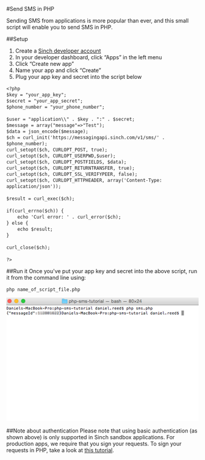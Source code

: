 #Send SMS in PHP

Sending SMS from applications is more popular than ever, and this small script will enable you to send SMS in PHP. 

##Setup
1. Create a [Sinch developer account](https://www.sinch.com/signup)
2. In your developer dashboard, click “Apps” in the left menu
3. Click “Create new app”
4. Name your app and click “Create”
5. Plug your app key and secret into the script below       

```
<?php    
$key = "your_app_key";    
$secret = "your_app_secret"; 
$phone_number = "your_phone_number";
	 
$user = "application\\" . $key . ":" . $secret;    
$message = array("message"=>"Test");    
$data = json_encode($message);    
$ch = curl_init('https://messagingapi.sinch.com/v1/sms/' . $phone_number);    
curl_setopt($ch, CURLOPT_POST, true);    
curl_setopt($ch, CURLOPT_USERPWD,$user);    
curl_setopt($ch, CURLOPT_POSTFIELDS, $data);    
curl_setopt($ch, CURLOPT_RETURNTRANSFER, true);    
curl_setopt($ch, CURLOPT_SSL_VERIFYPEER, false);    
curl_setopt($ch, CURLOPT_HTTPHEADER, array('Content-Type: application/json'));    
	
$result = curl_exec($ch);    
	
if(curl_errno($ch)) {    
    echo 'Curl error: ' . curl_error($ch);    
} else {    
    echo $result;    
}   
	 
curl_close($ch);    
	
?> 
```

##Run it
Once you've put your app key and secret into the above script, run it from the command line using:

	php name_of_script_file.php
	
![send sms php](send-sms-php.png)

##Note about authentication
Please note that using basic authentication (as shown above) is only supported in Sinch sandbox applications. For production apps, we require that you sign your requests. To sign your requests in PHP, take a look at [this tutorial](https://www.sinch.com/tutorials/authentication-php-sinch-javascript-sdk/). 
